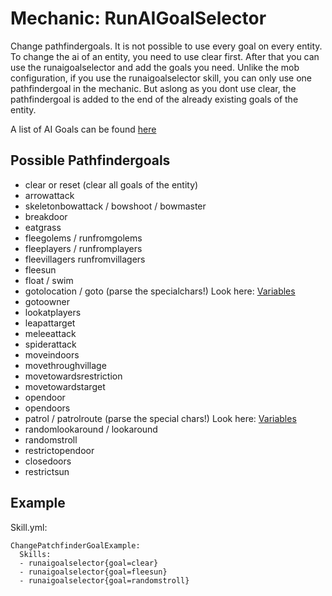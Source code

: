 Mechanic: RunAIGoalSelector
===========================

Change pathfindergoals. It is not possible to use every goal on every
entity. To change the ai of an entity, you need to use clear first.
After that you can use the runaigoalselector and add the goals you need.
Unlike the mob configuration, if you use the runaigoalselector skill,
you can only use one pathfindergoal in the mechanic. But aslong as you
dont use clear, the pathfindergoal is added to the end of the already
existing goals of the entity.

A list of AI Goals can be found
[here](http://mythicmobs.net/manual/doku.php/databases/mobs/aigoals#creatures_only)

Possible Pathfindergoals
------------------------

-   clear or reset (clear all goals of the entity)
-   arrowattack
-   skeletonbowattack / bowshoot / bowmaster
-   breakdoor
-   eatgrass
-   fleegolems / runfromgolems
-   fleeplayers / runfromplayers
-   fleevillagers runfromvillagers
-   fleesun
-   float / swim
-   gotolocation / goto (parse the specialchars!) Look here:
    [Variables](/skills/stringvariables)
-   gotoowner
-   lookatplayers
-   leapattarget
-   meleeattack
-   spiderattack
-   moveindoors
-   movethroughvillage
-   movetowardsrestriction
-   movetowardstarget
-   opendoor
-   opendoors
-   patrol / patrolroute (parse the special chars!) Look here:
    [Variables](/skills/stringvariables)
-   randomlookaround / lookaround
-   randomstroll
-   restrictopendoor
-   closedoors
-   restrictsun

Example
-------

Skill.yml:

    ChangePatchfinderGoalExample:
      Skills:
      - runaigoalselector{goal=clear}
      - runaigoalselector{goal=fleesun}
      - runaigoalselector{goal=randomstroll}
